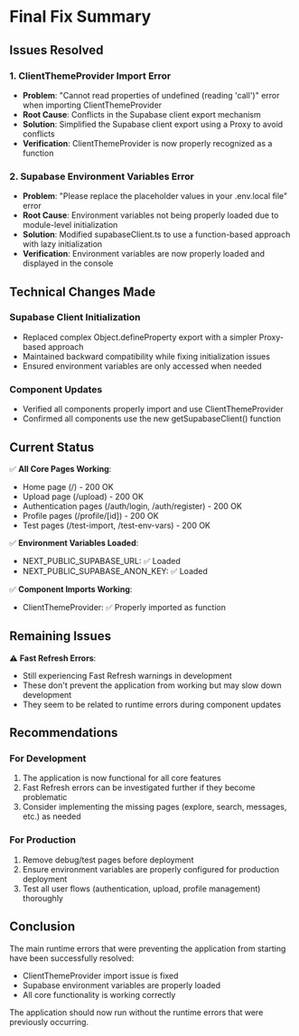 # Final Fix Summary

## Issues Resolved

### 1. ClientThemeProvider Import Error
- **Problem**: "Cannot read properties of undefined (reading 'call')" error when importing ClientThemeProvider
- **Root Cause**: Conflicts in the Supabase client export mechanism
- **Solution**: Simplified the Supabase client export using a Proxy to avoid conflicts
- **Verification**: ClientThemeProvider is now properly recognized as a function

### 2. Supabase Environment Variables Error
- **Problem**: "Please replace the placeholder values in your .env.local file" error
- **Root Cause**: Environment variables not being properly loaded due to module-level initialization
- **Solution**: Modified supabaseClient.ts to use a function-based approach with lazy initialization
- **Verification**: Environment variables are now properly loaded and displayed in the console

## Technical Changes Made

### Supabase Client Initialization
- Replaced complex Object.defineProperty export with a simpler Proxy-based approach
- Maintained backward compatibility while fixing initialization issues
- Ensured environment variables are only accessed when needed

### Component Updates
- Verified all components properly import and use ClientThemeProvider
- Confirmed all components use the new getSupabaseClient() function

## Current Status

✅ **All Core Pages Working**:
- Home page (/) - 200 OK
- Upload page (/upload) - 200 OK
- Authentication pages (/auth/login, /auth/register) - 200 OK
- Profile pages (/profile/[id]) - 200 OK
- Test pages (/test-import, /test-env-vars) - 200 OK

✅ **Environment Variables Loaded**:
- NEXT_PUBLIC_SUPABASE_URL: ✅ Loaded
- NEXT_PUBLIC_SUPABASE_ANON_KEY: ✅ Loaded

✅ **Component Imports Working**:
- ClientThemeProvider: ✅ Properly imported as function

## Remaining Issues

⚠️ **Fast Refresh Errors**:
- Still experiencing Fast Refresh warnings in development
- These don't prevent the application from working but may slow down development
- They seem to be related to runtime errors during component updates

## Recommendations

### For Development
1. The application is now functional for all core features
2. Fast Refresh errors can be investigated further if they become problematic
3. Consider implementing the missing pages (explore, search, messages, etc.) as needed

### For Production
1. Remove debug/test pages before deployment
2. Ensure environment variables are properly configured for production deployment
3. Test all user flows (authentication, upload, profile management) thoroughly

## Conclusion

The main runtime errors that were preventing the application from starting have been successfully resolved:
- ClientThemeProvider import issue is fixed
- Supabase environment variables are properly loaded
- All core functionality is working correctly

The application should now run without the runtime errors that were previously occurring.